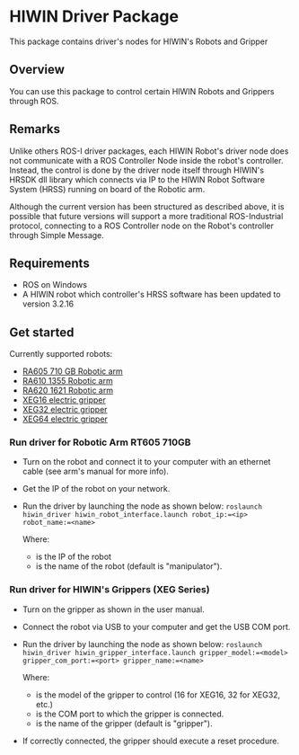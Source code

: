 # HIWIN Driver Package

This package contains driver's nodes for HIWIN's Robots and Gripper

## Overview
You can use this package to control certain HIWIN Robots and Grippers through ROS. 

## Remarks
Unlike others ROS-I driver packages, each HIWIN Robot's driver node does not communicate with a ROS Controller Node inside 
the robot's controller. Instead, the control is done by the driver node itself through HIWIN's HRSDK dll library which 
connects via IP to the HIWIN Robot Software System (HRSS) running on board of the Robotic arm.

Although the current version has been structured as described above, it is possible that future versions will support a more 
traditional ROS-Industrial protocol, connecting to a ROS Controller node on the Robot's controller through Simple Message.

## Requirements
- ROS on Windows
- A HIWIN robot which controller's HRSS software has been updated to version 3.2.16

## Get started
Currently supported robots:
- [RA605 710 GB Robotic arm](https://www.hiwin.tw/products/mar/articulated/rt605/ra605_710_gb.aspx)
- [RA610 1355 Robotic arm](https://www.hiwin.tw/products/mar/articulated/ra610/ra610_1355_gb.aspx)
- [RA620 1621 Robotic arm](https://www.hiwin.tw/products/mar/articulated/ra620/ra620_1621.aspx)
- [XEG16 electric gripper](https://www.hiwin.tw/products/ee/xeg/xeg_16.aspx)
- [XEG32 electric gripper](https://www.hiwin.tw/products/ee/xeg/xeg_32.aspx)
- [XEG64 electric gripper](https://www.hiwin.tw/products/ee/xeg/xeg_64.aspx)

### Run driver for Robotic Arm RT605 710GB 
- Turn on the robot and connect it to your computer with an ethernet cable (see arm's manual for more info).
- Get the IP of the robot on your network.
- Run the driver by launching the node as shown below:
  `roslaunch hiwin_driver hiwin_robot_interface.launch robot_ip:=<ip> robot_name:=<name>`
  
  Where:
  - <ip> is the IP of the robot
  - <name> is the name of the robot (default is "manipulator").
  
### Run driver for HIWIN's Grippers (XEG Series)
- Turn on the gripper as shown in the user manual.
- Connect the robot via USB to your computer and get the USB COM port.
- Run the driver by launching the node as shown below:
  `roslaunch hiwin_driver hiwin_gripper_interface.launch gripper_model:=<model> gripper_com_port:=<port> gripper_name:=<name>`
  
  Where:
  - <model> is the model of the gripper to control (16 for XEG16, 32 for XEG32, etc.)
  - <port> is the COM port to which the gripper is connected.
  - <name> is the name of the gripper (default is "gripper").
  
- If correctly connected, the gripper should execute a reset procedure.